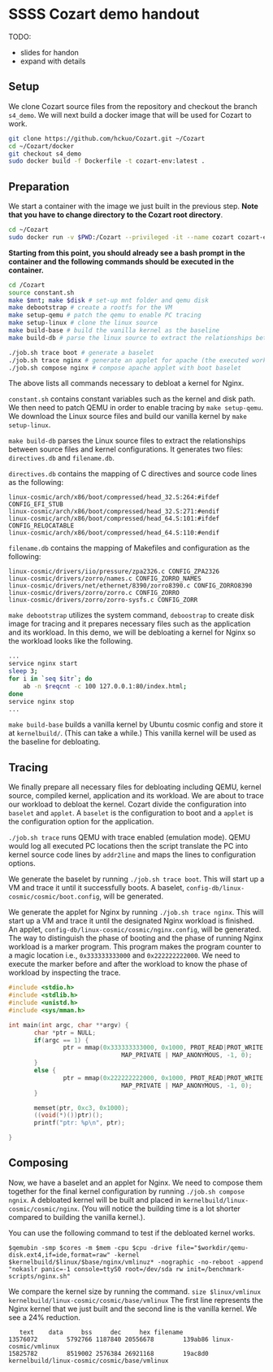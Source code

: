 # SSSS Cozart demo handout
TODO:
- slides for handon
- expand with details
## Setup

We clone Cozart source files from the repository and checkout the branch `s4_demo`. We will next build a docker image that will be used for Cozart to work.

```bash
git clone https://github.com/hckuo/Cozart.git ~/Cozart
cd ~/Cozart/docker
git checkout s4_demo
sudo docker build -f Dockerfile -t cozart-env:latest .
```



## Preparation

We start a container with the image we just built in the previous step. **Note that you have to change directory to the Cozart root directory**. 

```bash
cd ~/Cozart
sudo docker run -v $PWD:/Cozart --privileged -it --name cozart cozart-env /bin/bash
```

**Starting from this point, you should already see a bash prompt in the container and the following commands should be executed in the container.**

```bash
cd /Cozart
source constant.sh
make $mnt; make $disk # set-up mnt folder and qemu disk
make debootstrap # create a rootfs for the VM
make setup-qemu # patch the qemu to enable PC tracing
make setup-linux # clone the linux source
make build-base # build the vanilla kernel as the baseline
make build-db # parse the linux source to extract the relationships between the configuration options and code

./job.sh trace boot # generate a baselet
./job.sh trace nginx # generate an applet for apache (the executed workload in the VM is in /benchmark-scripts/nginx.sh)
./job.sh compose nginx # compose apache applet with boot baselet
```

The above lists all commands necessary to debloat a kernel for Nginx.

`constant.sh` contains constant variables such as the kernel and disk path. We then need to patch QEMU in order to enable tracing by `make setup-qemu`. We download the Linux source files and build our vanilla kernel by `make setup-linux`.



 `make build-db` parses the Linux source files to extract the relationships between source files and kernel configurations. It generates two files: `directives.db` and `filename.db`.

`directives.db` contains the mapping of C directives and source code lines as the following:

```
linux-cosmic/arch/x86/boot/compressed/head_32.S:264:#ifdef CONFIG_EFI_STUB
linux-cosmic/arch/x86/boot/compressed/head_32.S:271:#endif
linux-cosmic/arch/x86/boot/compressed/head_64.S:101:#ifdef CONFIG_RELOCATABLE
linux-cosmic/arch/x86/boot/compressed/head_64.S:110:#endif
```

`filename.db` contains the mapping of Makefiles and configuration as the following:

```
linux-cosmic/drivers/iio/pressure/zpa2326.c CONFIG_ZPA2326
linux-cosmic/drivers/zorro/names.c CONFIG_ZORRO_NAMES
linux-cosmic/drivers/net/ethernet/8390/zorro8390.c CONFIG_ZORRO8390
linux-cosmic/drivers/zorro/zorro.c CONFIG_ZORRO
linux-cosmic/drivers/zorro/zorro-sysfs.c CONFIG_ZORR
```

 `make debootstrap` utilizes the system command, `deboostrap` to create disk image for tracing and it prepares necessary files such as the application and its workload. In this demo, we will be debloating a kernel for Nginx so the workload looks like the following.

```bash
...
service nginx start
sleep 3;
for i in `seq $itr`; do
    ab -n $reqcnt -c 100 127.0.0.1:80/index.html;
done
service nginx stop
...
```

 `make build-base` builds a vanilla kernel by Ubuntu cosmic config and store it at `kernelbuild/`. (This can take a while.)
 This vanilla kernel will be used as the baseline for debloating.
 
 ## Tracing
 We finally prepare all necessary files for debloating including QEMU, kernel source, compiled kernel, application and its workload. We are about to trace our workload to debloat the kernel. Cozart divide the configuration into `baselet` and `applet`.
 A `baselet` is the configuration to boot and a `applet` is the configuration option for the application.

 `./job.sh trace` runs QEMU with trace enabled (emulation mode). QEMU would log all executed PC locations then the script translate the PC into
 kernel source code lines by `addr2line` and maps the lines to configuration options.
 
 We generate the baselet by running `./job.sh trace boot`. This will start up a VM and trace it until it successfully boots. A baselet, `config-db/linux-cosmic/cosmic/boot.config`, will be generated.
 
 We generate the applet for Nginx by running `./job.sh trace nginx`. This will start up a VM and trace it until the designated Nginx workload is finished. An applet, `config-db/linux-cosmic/cosmic/nginx.config`, will be generated.
 The way to distinguish the phase of booting and the phase of running Nginx workload is a marker program. This program makes the program counter to a magic location i.e., `0x333333333000` and `0x222222222000`. We need to execute the marker before and after the workload to know the phase of workload by inspecting the trace.
 
 ```c
#include <stdio.h>
#include <stdlib.h>
#include <unistd.h>
#include <sys/mman.h>

int main(int argc, char **argv) {
        char *ptr = NULL;
        if(argc == 1) {
                ptr = mmap(0x333333333000, 0x1000, PROT_READ|PROT_WRITE|PROT_EXEC,
                                MAP_PRIVATE | MAP_ANONYMOUS, -1, 0);
        }
        else {
                ptr = mmap(0x222222222000, 0x1000, PROT_READ|PROT_WRITE|PROT_EXEC,
                                MAP_PRIVATE | MAP_ANONYMOUS, -1, 0);
        }

        memset(ptr, 0xc3, 0x1000);
        ((void(*)())ptr)();
        printf("ptr: %p\n", ptr);

}
```
## Composing
Now, we have a baselet and an applet for Nginx. We need to compose them together for the final kernel configuration by running `./job.sh compose ngnix`.
A debloated kernel will be built and placed in `kernelbuild/linux-cosmic/cosmic/nginx`. (You will notice the building time is a lot shorter compared to building the vanilla kernel.).

You can use the following command to test if the debloated kernel works.
```
$qemubin -smp $cores -m $mem -cpu $cpu -drive file="$workdir/qemu-disk.ext4,if=ide,format=raw" -kernel $kernelbuild/$linux/$base/nginx/vmlinuz* -nographic -no-reboot -append "nokaslr panic=-1 console=ttyS0 root=/dev/sda rw init=/benchmark-scripts/nginx.sh"
```
We compare the kernel size by running the command. `size $linux/vmlinux kernelbuild/linux-cosmic/cosmic/base/vmlinux`
The first line represents the Nginx kernel that we just built and the second line is the vanilla kernel. We see a 24% reduction.
```
   text    data     bss     dec     hex filename
13576072        5792766 1187840 20556678        139ab86 linux-cosmic/vmlinux
15825782        8519002 2576384 26921168        19ac8d0 kernelbuild/linux-cosmic/cosmic/base/vmlinux
```
